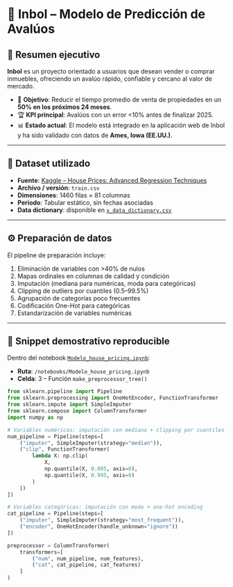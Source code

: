 # 🏡 Inbol – Modelo de Predicción de Avalúos

## 📌 Resumen ejecutivo
**Inbol** es un proyecto orientado a usuarios que desean vender o comprar inmuebles, ofreciendo un avalúo rápido, confiable y cercano al valor de mercado.

- 🎯 **Objetivo**: Reducir el tiempo promedio de venta de propiedades en un **50% en los próximos 24 meses**.
- 🏆 **KPI principal**: Avalúos con un error <10% antes de finalizar 2025.
- 📊 **Estado actual**: El modelo está integrado en la aplicación web de Inbol y ha sido validado con datos de **Ames, Iowa (EE.UU.)**.

---

## 📂 Dataset utilizado
- **Fuente**: [Kaggle – House Prices: Advanced Regression Techniques](https://www.kaggle.com/competitions/house-prices-advanced-regression-techniques)  
- **Archivo / versión**: `train.csv`  
- **Dimensiones**: 1460 filas × 81 columnas  
- **Periodo**: Tabular estático, sin fechas asociadas  
- **Data dictionary**: disponible en [`x_data_dictionary.csv`](https://github.com/Inbol/Modelos/blob/main/x_data_dictionary.csv)

---

## ⚙️ Preparación de datos
El pipeline de preparación incluye:

1. Eliminación de variables con >40% de nulos  
2. Mapas ordinales en columnas de calidad y condición  
3. Imputación (mediana para numéricas, moda para categóricas)  
4. Clipping de outliers por cuantiles (0.5–99.5%)  
5. Agrupación de categorías poco frecuentes  
6. Codificación One-Hot para categóricas  
7. Estandarización de variables numéricas  

---

## 🧩 Snippet demostrativo reproducible
Dentro del notebook [`Modelo_house_pricing.ipynb`](https://colab.research.google.com/drive/1aQevN554fqF7oVN1AtNYYkK821wlpDr_?usp=sharing):

- **Ruta**: `/notebooks/Modelo_house_pricing.ipynb`  
- **Celda**: 3 – Función `make_preprocessor_tree()`

```python
from sklearn.pipeline import Pipeline
from sklearn.preprocessing import OneHotEncoder, FunctionTransformer
from sklearn.impute import SimpleImputer
from sklearn.compose import ColumnTransformer
import numpy as np

# Variables numéricas: imputación con mediana + clipping por cuantiles
num_pipeline = Pipeline(steps=[
    ("imputer", SimpleImputer(strategy="median")),
    ("clip", FunctionTransformer(
        lambda X: np.clip(
            X,
            np.quantile(X, 0.005, axis=0),
            np.quantile(X, 0.995, axis=0)
        )
    ))
])

# Variables categóricas: imputación con moda + one-hot encoding
cat_pipeline = Pipeline(steps=[
    ("imputer", SimpleImputer(strategy="most_frequent")),
    ("encoder", OneHotEncoder(handle_unknown="ignore"))
])

preprocessor = ColumnTransformer(
    transformers=[
        ("num", num_pipeline, num_features),
        ("cat", cat_pipeline, cat_features)
    ]
)

